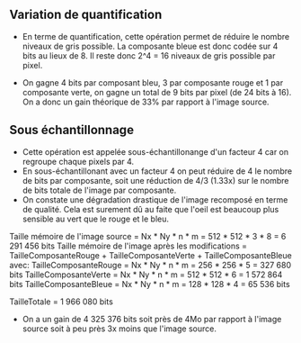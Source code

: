 ## Variation de quantification

- En terme de quantification, cette opération permet de réduire le nombre niveaux de gris possible. 
La composante bleue est donc codée sur 4 bits au lieux de 8. 
Il reste donc 2^4 = 16 niveaux de gris possible par pixel.

- On gagne 4 bits par composant bleu, 3 par composante rouge et 1 par composante verte, on gagne un total
de 9 bits par pixel (de 24 bits à 16). On a donc un gain théorique de 33% par rapport à l'image source.

## Sous échantillonnage

- Cette opération est appelée sous-échantillonange d'un facteur 4 car on regroupe chaque pixels par 4.
- En sous-échantillonant avec un facteur 4 on peut réduire de 4 le nombre de bits par composante, soit une réduction de 4/3 (1.33x) sur le nombre
  de bits totale de l'image par composante.
- On constate une dégradation drastique de l'image recomposé en terme de qualité. Cela est surement dû au faite que l'oeil est
beaucoup plus sensible au vert que le rouge et le bleu.
  
Taille mémoire de l'image source = Nx * Ny * n * m = 512 * 512 * 3 * 8 = 6 291 456 bits
Taille mémoire de l'image après les modifications = TailleComposanteRouge + TailleComposanteVerte + TailleComposanteBleue
avec:
TailleComposanteRouge = Nx * Ny * n * m = 256 * 256 * 5 = 327 680 bits
TailleComposanteVerte = Nx * Ny * n * m = 512 * 512 * 6 = 1 572 864 bits
TailleComposanteBleue = Nx * Ny * n * m = 128 * 128 * 4 = 65 536 bits

TailleTotale = 1 966 080 bits

- On a un gain de 4 325 376 bits soit près de 4Mo par rapport à l'image source soit à peu près 3x moins que l'image source.
